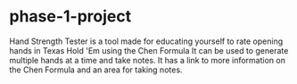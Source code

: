 # phase-1-project

Hand Strength Tester is a tool made for educating yourself to rate opening hands in Texas Hold 'Em using the Chen Formula
It can be used to generate multiple hands at a time and take notes. It has a link to more information on the Chen Formula and an area for taking notes.